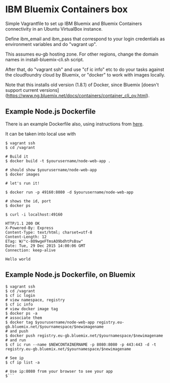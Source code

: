 IBM Bluemix Containers box
==========================

Simple Vagrantfile to set up IBM Bluemix and Bluemix Containers
connectivity in an Ubuntu VirtualBox instance.

Define ibm_email and ibm_pass that correspond to your login
credentials as environment variables and do "vagrant up".

This assumes eu-gb hosting zone. For other regions, change the domain
names in install-bluemix-cli.sh script.

After that, do "vagrant ssh" and use "cf ic info" etc to do
your tasks against the cloudfoundry cloud by Bluemix, or
"docker" to work with images locally.

Note that this installs old version (1.8.1) of Docker, since Bluemix
[doesn't support current versions]
(https://www.ng.bluemix.net/docs/containers/container_cli_ov.html).

Example Node.js Dockerfile
--------------------------
There is an example Dockerfile also, using instructions from
[here](https://nodejs.org/en/docs/guides/nodejs-docker-webapp/).

It can be taken into local use with

```
$ vagrant ssh
$ cd /vagrant
```

```
# Build it
$ docker build -t $yourusername/node-web-app .

# should show $yourusername/node-web-app
$ docker images

# let's run it!

$ docker run -p 49160:8080 -d $yourusername/node-web-app

# shows the id, port
$ docker ps

$ curl -i localhost:49160

HTTP/1.1 200 OK
X-Powered-By: Express
Content-Type: text/html; charset=utf-8
Content-Length: 12
ETag: W/"c-8O9wgeFTmsAO9bdhtPsBsw"
Date: Tue, 29 Dec 2015 14:00:06 GMT
Connection: keep-alive

Hello world
```

Example Node.js Dockerfile, on Bluemix
--------------------------------------

```
$ vagrant ssh
$ cd /vagrant
$ cf ic login
# view namespace, registry
$ cf ic info
# view docker image tag
$ docker ps -a
# associate them
$ docker tag $yourusername/node-web-app registry.eu-gb.bluemix.net/$yournamespace/$newimagename
# and push
$ docker push registry.eu-gb.bluemix.net/$yournamespace/$newimagename
# and run
$ cf ic run --name $NEWCONTAINERNAME -p 8080:8080 -p 443:443 -d -t registry.eu-gb.bluemix.net/$yournamespace/$newimagename

# See ip
$ cf ip list -a

# Use ip:8080 from your browser to see your app
$```
